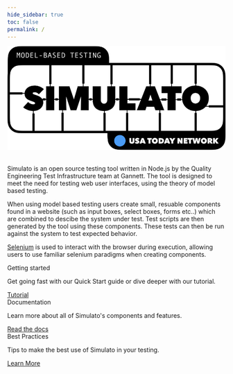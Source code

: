 ```yaml
---
hide_sidebar: true
toc: false
permalink: /
---
```


<div class="container">
  <div class="row">
    <div class="col-md-offset-3 col-md-6">
      <img class="img-responsive center-block" src="assets/simulato-logo.png" alt="Simulato">
    </div>
  </div>
</div>
<br />

Simulato is an open source testing tool written in Node.js by the Quality Engineering Test Infrastructure team at Gannett. The tool is designed to meet the need for testing web user interfaces, using the theory of model based testing.

When using model based testing users create small, resuable components found in a website (such as input boxes, select boxes, forms etc..) which are combined to descibe the system under test. Test scripts are then generated by the tool using these components. These tests can then be run against the system to test expected behavior.

[Selenium](https://www.seleniumhq.org/) is used to interact with the browser during execution, allowing users to use familiar selenium paradigms when creating components.

<div class="row">
         <div class="col-md-4 col-sm-6">
             <div class="panel panel-default text-center">
                 <div class="panel-heading">
                     <span class="fa-stack fa-5x">
                           <i class="fa fa-circle fa-stack-2x text-primary"></i>
                           <i class="fa fa-walking fa-stack-1x fa-inverse"></i>
                     </span>
                 </div>
                 <div class="panel-body">
                     <div class="home-card">Getting started</div>
                     <p>Get going fast with our Quick Start guide or dive deeper with our tutorial.</p>
                     <a href="/tutorial/" class="btn btn-primary">Tutorial</a>
                 </div>
             </div>
         </div>
         <div class="col-md-4 col-sm-6">
             <div class="panel panel-default text-center">
                 <div class="panel-heading">
                     <span class="fa-stack fa-5x">
                           <i class="fa fa-circle fa-stack-2x text-primary"></i>
                           <i class="fa fa-book fa-stack-1x fa-inverse"></i>
                     </span>
                 </div>
                 <div class="panel-body">
                     <div class="home-card">Documentation</div>
                     <p>Learn more about all of Simulato's components and features.</p>
                     <a href="/documentation/" class="btn btn-primary">Read the docs</a>
                 </div>
             </div>
         </div>
         <div class="col-md-4 col-sm-6">
             <div class="panel panel-default text-center">
                 <div class="panel-heading">
                     <span class="fa-stack fa-5x">
                           <i class="fa fa-circle fa-stack-2x text-primary"></i>
                           <i class="fa fa-star fa-stack-1x fa-inverse"></i>
                     </span>
                 </div>
                 <div class="panel-body">
                     <div class="home-card">Best Practices</div>
                     <p>Tips to make the best use of Simulato in your testing.</p>
                     <a href="/best-practices/" class="btn btn-primary">Learn More</a>
                 </div>
             </div>
         </div>
</div>